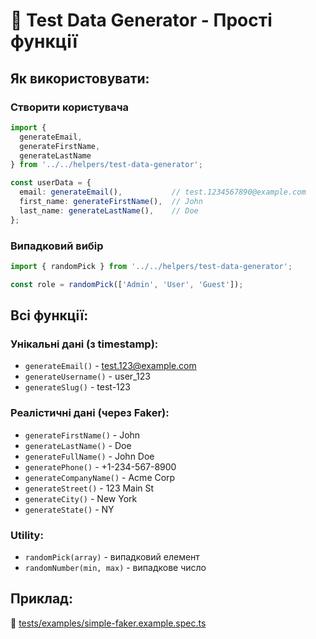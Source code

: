 # 🎲 Test Data Generator - Прості функції

## Як використовувати:

### Створити користувача
```typescript
import { 
  generateEmail, 
  generateFirstName, 
  generateLastName 
} from '../../helpers/test-data-generator';

const userData = {
  email: generateEmail(),           // test.1234567890@example.com
  first_name: generateFirstName(),  // John
  last_name: generateLastName(),    // Doe
};
```

### Випадковий вибір
```typescript
import { randomPick } from '../../helpers/test-data-generator';

const role = randomPick(['Admin', 'User', 'Guest']);
```

## Всі функції:

### Унікальні дані (з timestamp):
- `generateEmail()` - test.123@example.com
- `generateUsername()` - user_123
- `generateSlug()` - test-123

### Реалістичні дані (через Faker):
- `generateFirstName()` - John
- `generateLastName()` - Doe
- `generateFullName()` - John Doe
- `generatePhone()` - +1-234-567-8900
- `generateCompanyName()` - Acme Corp
- `generateStreet()` - 123 Main St
- `generateCity()` - New York
- `generateState()` - NY

### Utility:
- `randomPick(array)` - випадковий елемент
- `randomNumber(min, max)` - випадкове число

## Приклад:
📄 [tests/examples/simple-faker.example.spec.ts](../tests/examples/simple-faker.example.spec.ts)
